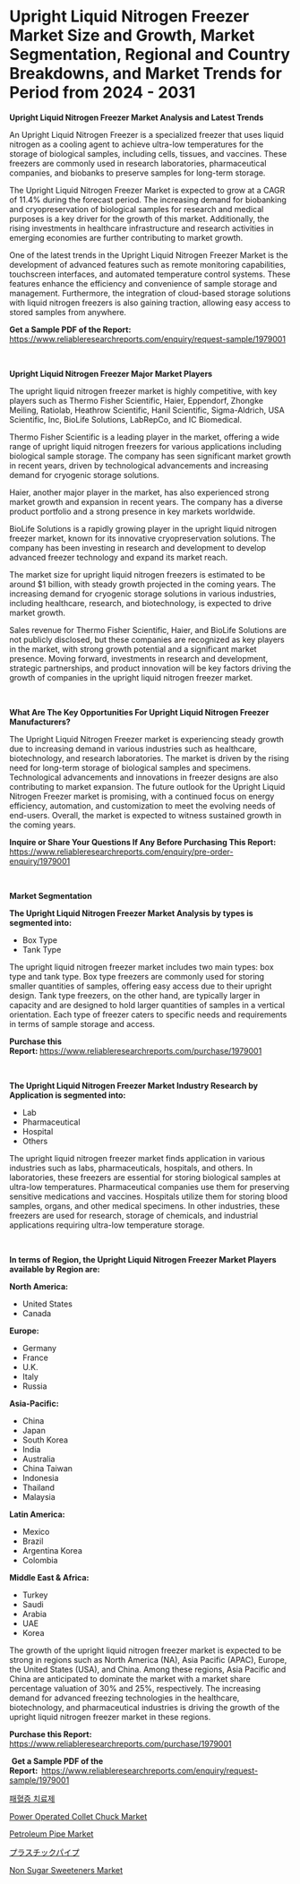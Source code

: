 <p><h1>Upright Liquid Nitrogen Freezer Market Size and Growth, Market Segmentation, Regional and Country Breakdowns, and Market Trends for Period from 2024 -  2031</h1></p><p><strong>Upright Liquid Nitrogen Freezer Market Analysis and Latest Trends</strong></p>
<p><p>An Upright Liquid Nitrogen Freezer is a specialized freezer that uses liquid nitrogen as a cooling agent to achieve ultra-low temperatures for the storage of biological samples, including cells, tissues, and vaccines. These freezers are commonly used in research laboratories, pharmaceutical companies, and biobanks to preserve samples for long-term storage.</p><p>The Upright Liquid Nitrogen Freezer Market is expected to grow at a CAGR of 11.4% during the forecast period. The increasing demand for biobanking and cryopreservation of biological samples for research and medical purposes is a key driver for the growth of this market. Additionally, the rising investments in healthcare infrastructure and research activities in emerging economies are further contributing to market growth.</p><p>One of the latest trends in the Upright Liquid Nitrogen Freezer Market is the development of advanced features such as remote monitoring capabilities, touchscreen interfaces, and automated temperature control systems. These features enhance the efficiency and convenience of sample storage and management. Furthermore, the integration of cloud-based storage solutions with liquid nitrogen freezers is also gaining traction, allowing easy access to stored samples from anywhere.</p></p>
<p><strong>Get a Sample PDF of the Report:&nbsp;</strong> <a href="https://www.reliableresearchreports.com/enquiry/request-sample/1979001">https://www.reliableresearchreports.com/enquiry/request-sample/1979001</a></p>
<p>&nbsp;</p>
<p><strong>Upright Liquid Nitrogen Freezer Major Market Players</strong></p>
<p><p>The upright liquid nitrogen freezer market is highly competitive, with key players such as Thermo Fisher Scientific, Haier, Eppendorf, Zhongke Meiling, Ratiolab, Heathrow Scientific, Hanil Scientific, Sigma-Aldrich, USA Scientific, Inc, BioLife Solutions, LabRepCo, and IC Biomedical. </p><p>Thermo Fisher Scientific is a leading player in the market, offering a wide range of upright liquid nitrogen freezers for various applications including biological sample storage. The company has seen significant market growth in recent years, driven by technological advancements and increasing demand for cryogenic storage solutions.</p><p>Haier, another major player in the market, has also experienced strong market growth and expansion in recent years. The company has a diverse product portfolio and a strong presence in key markets worldwide.</p><p>BioLife Solutions is a rapidly growing player in the upright liquid nitrogen freezer market, known for its innovative cryopreservation solutions. The company has been investing in research and development to develop advanced freezer technology and expand its market reach.</p><p>The market size for upright liquid nitrogen freezers is estimated to be around $1 billion, with steady growth projected in the coming years. The increasing demand for cryogenic storage solutions in various industries, including healthcare, research, and biotechnology, is expected to drive market growth.</p><p>Sales revenue for Thermo Fisher Scientific, Haier, and BioLife Solutions are not publicly disclosed, but these companies are recognized as key players in the market, with strong growth potential and a significant market presence. Moving forward, investments in research and development, strategic partnerships, and product innovation will be key factors driving the growth of companies in the upright liquid nitrogen freezer market.</p></p>
<p>&nbsp;</p>
<p><strong>What Are The Key Opportunities For Upright Liquid Nitrogen Freezer Manufacturers?</strong></p>
<p><p>The Upright Liquid Nitrogen Freezer market is experiencing steady growth due to increasing demand in various industries such as healthcare, biotechnology, and research laboratories. The market is driven by the rising need for long-term storage of biological samples and specimens. Technological advancements and innovations in freezer designs are also contributing to market expansion. The future outlook for the Upright Liquid Nitrogen Freezer market is promising, with a continued focus on energy efficiency, automation, and customization to meet the evolving needs of end-users. Overall, the market is expected to witness sustained growth in the coming years.</p></p>
<p><strong>Inquire or Share Your Questions If Any Before Purchasing This Report:</strong> <a href="https://www.reliableresearchreports.com/enquiry/pre-order-enquiry/1979001">https://www.reliableresearchreports.com/enquiry/pre-order-enquiry/1979001</a></p>
<p>&nbsp;</p>
<p><strong>Market Segmentation</strong></p>
<p><strong>The Upright Liquid Nitrogen Freezer Market Analysis by types is segmented into:</strong></p>
<p><ul><li>Box Type</li><li>Tank Type</li></ul></p>
<p><p>The upright liquid nitrogen freezer market includes two main types: box type and tank type. Box type freezers are commonly used for storing smaller quantities of samples, offering easy access due to their upright design. Tank type freezers, on the other hand, are typically larger in capacity and are designed to hold larger quantities of samples in a vertical orientation. Each type of freezer caters to specific needs and requirements in terms of sample storage and access.</p></p>
<p><strong>Purchase this Report:&nbsp;</strong><a href="https://www.reliableresearchreports.com/purchase/1979001">https://www.reliableresearchreports.com/purchase/1979001</a></p>
<p>&nbsp;</p>
<p><strong>The Upright Liquid Nitrogen Freezer Market Industry Research by Application is segmented into:</strong></p>
<p><ul><li>Lab</li><li>Pharmaceutical</li><li>Hospital</li><li>Others</li></ul></p>
<p><p>The upright liquid nitrogen freezer market finds application in various industries such as labs, pharmaceuticals, hospitals, and others. In laboratories, these freezers are essential for storing biological samples at ultra-low temperatures. Pharmaceutical companies use them for preserving sensitive medications and vaccines. Hospitals utilize them for storing blood samples, organs, and other medical specimens. In other industries, these freezers are used for research, storage of chemicals, and industrial applications requiring ultra-low temperature storage.</p></p>
<p>&nbsp;</p>
<p><strong>In terms of Region, the Upright Liquid Nitrogen Freezer Market Players available by Region are:</strong></p>
<p>
    <p> <strong> North America: </strong>
        <ul>
            <li>United States</li>
            <li>Canada</li>
        </ul>
        </p> 
    <p> <strong> Europe: </strong>
        <ul>
            <li>Germany</li>
            <li>France</li>
            <li>U.K.</li>
            <li>Italy</li>
            <li>Russia</li>
        </ul>
        </p> 
    <p> <strong> Asia-Pacific: </strong>
        <ul>
            <li>China</li>
            <li>Japan</li>
            <li>South Korea</li>
            <li>India</li>
            <li>Australia</li>
            <li>China Taiwan</li>
            <li>Indonesia</li>
            <li>Thailand</li>
            <li>Malaysia</li>
        </ul>
        </p> 
    <p> <strong> Latin America: </strong>
        <ul>
            <li>Mexico</li>
            <li>Brazil</li>
            <li>Argentina Korea</li>
            <li>Colombia</li>
        </ul>
        </p> 
    <p> <strong> Middle East & Africa: </strong>
        <ul>
            <li>Turkey</li>
            <li>Saudi</li>
            <li>Arabia</li>
            <li>UAE</li>
            <li>Korea</li>
        </ul>
    </p>
    </p>
<p><p>The growth of the upright liquid nitrogen freezer market is expected to be strong in regions such as North America (NA), Asia Pacific (APAC), Europe, the United States (USA), and China. Among these regions, Asia Pacific and China are anticipated to dominate the market with a market share percentage valuation of 30% and 25%, respectively. The increasing demand for advanced freezing technologies in the healthcare, biotechnology, and pharmaceutical industries is driving the growth of the upright liquid nitrogen freezer market in these regions.</p></p>
<p><strong>Purchase this Report: </strong><a href="https://www.reliableresearchreports.com/purchase/1979001">https://www.reliableresearchreports.com/purchase/1979001</a></p>
<p>&nbsp;<strong>Get a Sample PDF of the Report:&nbsp;&nbsp;</strong><a href="https://www.reliableresearchreports.com/enquiry/request-sample/1979001">https://www.reliableresearchreports.com/enquiry/request-sample/1979001</a></p>
<p><strong></strong></p>
<p><p><a href="https://medium.com/@mamdouh_alnadi/%EC%84%B8%ED%94%84%EC%8B%9C%EC%8A%A4-%EC%B9%98%EB%A3%8C-%EC%8B%9C%EC%9E%A5-%EA%B7%9C%EB%AA%A8-cagr-%ED%8A%B8%EB%A0%8C%EB%93%9C-2024-2030-05a50610047d">패혈증 치료제</a></p><p><a href="https://github.com/Glendatilghmankmgz0rbhwpy/Market-Research-Report-List-1/blob/main/power-operated-collet-chuck-market.md">Power Operated Collet Chuck Market</a></p><p><a href="https://view.publitas.com/reportprime-1/petroleum-pipe-market-growth-market-trends-covid-19-impact-and-forecasts-for-period-from-2024-2031/">Petroleum Pipe Market</a></p><p><a href="https://medium.com/@tyreekgoodwin/%E3%83%97%E3%83%A9%E3%82%B9%E3%83%81%E3%83%83%E3%82%AF%E7%AE%A1%E5%B8%82%E5%A0%B4%E3%81%AE%E3%82%B7%E3%82%A7%E3%82%A2%E3%81%AE%E9%80%B2%E5%8C%96%E3%81%A8%E5%B8%82%E5%A0%B4%E6%88%90%E9%95%B7%E3%83%88%E3%83%AC%E3%83%B3%E3%83%892024%E5%B9%B4%E3%81%8B%E3%82%892031%E5%B9%B4%E3%81%BE%E3%81%A7-e35a06a11c13">プラスチックパイプ</a></p><p><a href="https://spotless-saver-8fd.notion.site/Non-Sugar-Sweeteners-Market-Share-Market-New-Trends-Analysis-Report-By-Type-By-Application-By-En-3fb4c98e0103426793b2231f9b25c2f0">Non Sugar Sweeteners Market</a></p></p>
